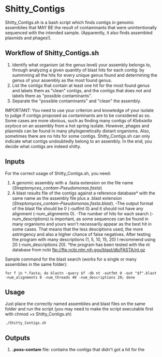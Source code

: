 # Shitty_Contigs

Shitty_Contigs.sh is a bash script which finds contigs in genomic assemblies that MAY BE the result of contaminants that were unintentionally sequenced with the intended sample. (Apparently, it also finds assembled plasmids and phages!). 


## Workflow of Shitty_Contigs.sh

1) Identify what organism (at the genus level) your assembly belongs to, through analyzing a given quantity of blast hits for each contig: by summming all the hits for every unique genus found and determining the genus of your assembly as the most found genus.
2) List the contigs that contain at least one hit for the most found genus and labels them as "clean" contigs, and the contigs that does not and labels them as "possible contaminants".
3) Separate the "possible contaminants" and "clean" the assembly.

IMPORTANT: You need to use your criterion and knowledge of your isolate to judge if contigs proposed as contaminants are to be considered as so. Some cases are more obvious, such as finding many contigs of *Klebsiella oxytoca* on an assembly from a hot spring isolate. However, phages and plasmids can be found in many phylogenetically distant organisms. Also, sometimes there are no hits for some contigs. Shitty_Contigs.sh can only indicate what contigs undoubtedly belong to an assembly. In the end, you decide what contigs are indeed shitty.

## Inputs

For the correct usage of Shitty_Contigs.sh, you need:
1) A genomic assembly with a .fasta extension on the file name (*Streptomyces_contam-Pseudomonas.fasta*)
2) A blast results file of the contigs against a reference database* with the same name as the assembly file plus a .blast extension (*Streptomyces_contam-Pseudomonas.fasta.blast*).
    -The output format of the blast file should be 0 (-outfmt 0) and it should not have any alignment (-num_alignments 0). 
    -The number of hits for each search (-num_descriptions) is important, as some sequences can be found in many organisms and yours won't necessarily appear as the best hit in some cases. That means that the less desciptions used, the more astringency and also a higher chance of false negatives. After testing the program with many descriptions (1, 5, 10, 15, 20) I recommend using 20 (-num_descriptions 20).
\*the program has been tested with the nt database from ncbi ftp://ftp.ncbi.nlm.nih.gov/blast/db/FASTA/nt.gz

Sample command for the blast search (works for a single or many assemblies in the same folder):

    for f in *.fasta; do blastn -query $f -db nt -outfmt 0 -out "$f".blast -num_alignments 0 -num_threads 40 -num_descriptions 20; done

## Usage
Just place the correctly named assemblies and blast files on the same folder and run the script (you may need to make the script executable first with chmod +x Shitty_Contigs.sh)

    ./Shitty_Contigs.sh

## Outputs

1) __.poss-contam__ file: contains the contigs that didn't got a hit for the 
